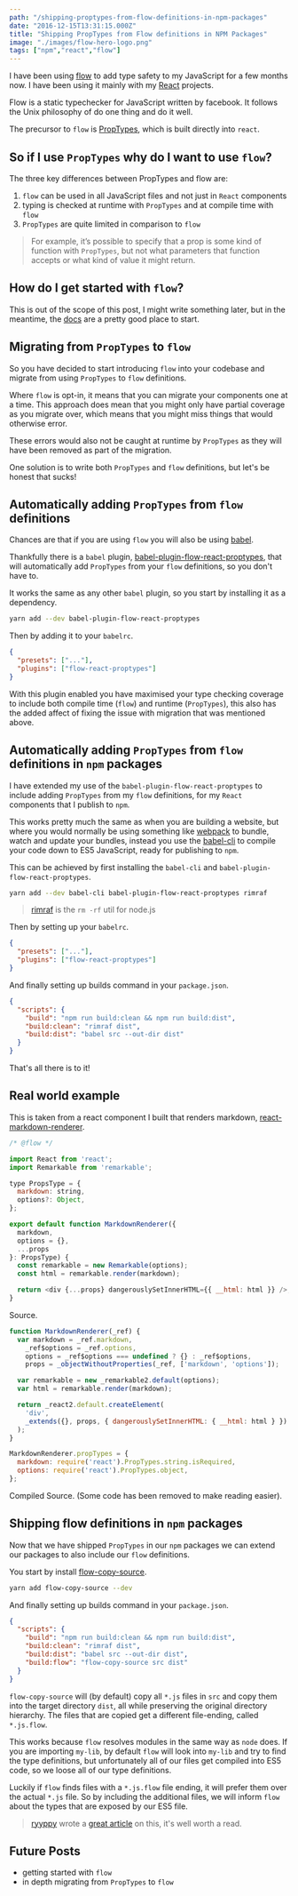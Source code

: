 ```yaml
---
path: "/shipping-proptypes-from-flow-definitions-in-npm-packages"
date: "2016-12-15T13:31:15.000Z"
title: "Shipping PropTypes from Flow definitions in NPM Packages"
image: "./images/flow-hero-logo.png"
tags: ["npm","react","flow"]
---
```


I have been using [flow] to add type safety to my JavaScript for a few months
now. I have been using it mainly with my [React] projects.

Flow is a static typechecker for JavaScript written by facebook. It follows the
Unix philosophy of do one thing and do it well.

The precursor to `flow` is [PropTypes], which is built directly into `react`.

## So if I use `PropTypes` why do I want to use `flow`?

The three key differences between PropTypes and flow are:

1. `flow` can be used in all JavaScript files and not just in `React` components
1. typing is checked at runtime with `PropTypes` and at compile time with `flow`
1. `PropTypes` are quite limited in comparison to `flow`

> For example, it’s possible to specify that a prop is some kind of function
> with `PropTypes`, but not what parameters that function accepts or what kind
> of value it might return.

## How do I get started with `flow`?

This is out of the scope of this post, I might write something later, but in the
meantime, the [docs][flow] are a pretty good place to start.

## Migrating from `PropTypes` to `flow`

So you have decided to start introducing `flow` into your codebase and migrate
from using `PropTypes` to `flow` definitions.

Where `flow` is opt-in, it means that you can migrate your components one at a
time. This approach does mean that you might only have partial coverage as you
migrate over, which means that you might miss things that would otherwise error.

These errors would also not be caught at runtime by `PropTypes` as they will
have been removed as part of the migration.

One solution is to write both `PropTypes` and `flow` definitions, but let's be
honest that sucks!

## Automatically adding `PropTypes` from `flow` definitions

Chances are that if you are using `flow` you will also be using [babel].

Thankfully there is a `babel` plugin, [babel-plugin-flow-react-proptypes], that
will automatically add `PropTypes` from your `flow` definitions, so you don't
have to.

It works the same as any other `babel` plugin, so you start by installing it as
a dependency.

```bash
yarn add --dev babel-plugin-flow-react-proptypes
```

Then by adding it to your `babelrc`.

```json
{
  "presets": ["..."],
  "plugins": ["flow-react-proptypes"]
}
```

With this plugin enabled you have maximised your type checking coverage to
include both compile time (`flow`) and runtime (`PropTypes`), this also has the
added affect of fixing the issue with migration that was mentioned above.

## Automatically adding `PropTypes` from `flow` definitions in `npm` packages

I have extended my use of the `babel-plugin-flow-react-proptypes` to include
adding `PropTypes` from my `flow` definitions, for my `React` components that I
publish to `npm`.

This works pretty much the same as when you are building a website, but where
you would normally be using something like [webpack] to bundle, watch and update
your bundles, instead you use the [babel-cli] to compile your code down to ES5
JavaScript, ready for publishing to `npm`.

This can be achieved by first installing the `babel-cli` and
`babel-plugin-flow-react-proptypes`.

```bash
yarn add --dev babel-cli babel-plugin-flow-react-proptypes rimraf
```

> [rimraf] is the `rm -rf` util for node.js

Then by setting up your `babelrc`.

```json
{
  "presets": ["..."],
  "plugins": ["flow-react-proptypes"]
}
```

And finally setting up builds command in your `package.json`.

```json
{
  "scripts": {
    "build": "npm run build:clean && npm run build:dist",
    "build:clean": "rimraf dist",
    "build:dist": "babel src --out-dir dist"
  }
}
```

That's all there is to it!

## Real world example

This is taken from a react component I built that renders markdown,
[react-markdown-renderer](https://github.com/InsidersByte/react-markdown-renderer).

```js
/* @flow */

import React from 'react';
import Remarkable from 'remarkable';

type PropsType = {
  markdown: string,
  options?: Object,
};

export default function MarkdownRenderer({
  markdown,
  options = {},
  ...props
}: PropsType) {
  const remarkable = new Remarkable(options);
  const html = remarkable.render(markdown);

  return <div {...props} dangerouslySetInnerHTML={{ __html: html }} />;
}
```

Source.

```js
function MarkdownRenderer(_ref) {
  var markdown = _ref.markdown,
    _ref$options = _ref.options,
    options = _ref$options === undefined ? {} : _ref$options,
    props = _objectWithoutProperties(_ref, ['markdown', 'options']);

  var remarkable = new _remarkable2.default(options);
  var html = remarkable.render(markdown);

  return _react2.default.createElement(
    'div',
    _extends({}, props, { dangerouslySetInnerHTML: { __html: html } })
  );
}

MarkdownRenderer.propTypes = {
  markdown: require('react').PropTypes.string.isRequired,
  options: require('react').PropTypes.object,
};
```

Compiled Source. (Some code has been removed to make reading easier).

## Shipping flow definitions in `npm` packages

Now that we have shipped `PropTypes` in our `npm` packages we can extend our
packages to also include our `flow` definitions.

You start by install
[flow-copy-source](https://github.com/AgentME/flow-copy-source).

```bash
yarn add flow-copy-source --dev
```

And finally setting up builds command in your `package.json`.

```json
{
  "scripts": {
    "build": "npm run build:clean && npm run build:dist",
    "build:clean": "rimraf dist",
    "build:dist": "babel src --out-dir dist",
    "build:flow": "flow-copy-source src dist"
  }
}
```

`flow-copy-source` will (by default) copy all `*.js` files in `src` and copy
them into the target directory `dist`, all while preserving the original
directory hierarchy. The files that are copied get a different file-ending,
called `*.js.flow`.

This works because `flow` resolves modules in the same way as `node` does. If
you are importing `my-lib`, by default `flow` will look into `my-lib` and try to
find the type definitions, but unfortunately all of our files get compiled into
ES5 code, so we loose all of our type definitions.

Luckily if `flow` finds files with a `*.js.flow` file ending, it will prefer
them over the actual `*.js` file. So by including the additional files, we will
inform `flow` about the types that are exposed by our ES5 file.

> [ryyppy](https://twitter.com/ryyppy) wrote a
> [great article](https://medium.com/@ryyppy/shipping-flowtype-definitions-in-npm-packages-c987917efb65)
> on this, it's well worth a read.

## Future Posts

* getting started with `flow`
* in depth migrating from `PropTypes` to `flow`

[flow]: https://flowtype.org/
[proptypes]: https://facebook.github.io/react/docs/typechecking-with-proptypes.html
[react]: https://facebook.github.io/react/
[babel]: https://babeljs.io
[babel-cli]: https://babeljs.io/docs/usage/cli/
[babel-plugin-flow-react-proptypes]: https://github.com/brigand/babel-plugin-flow-react-proptypes
[webpack]: http://webpack.github.io/docs/
[rimraf]: https://github.com/isaacs/rimraf
